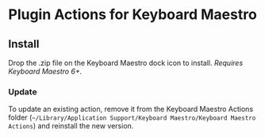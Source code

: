 # Plugin Actions for Keyboard Maestro

## Install

Drop the .zip file on the Keyboard Maestro dock icon to install. _Requires Keyboard Maestro 6+._

### Update

To update an existing action, remove it from the Keyboard Maestro Actions folder (`~/Library/Application Support/Keyboard Maestro/Keyboard Maestro Actions`) and reinstall the new version.
